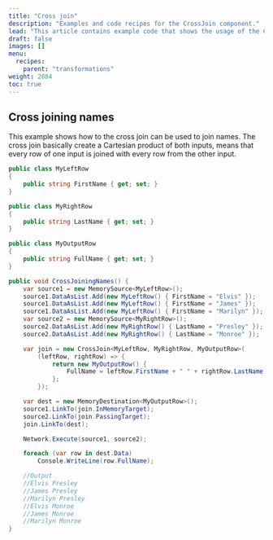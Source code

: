 ```yaml
---
title: "Cross join"
description: "Examples and code recipes for the CrossJoin component."
lead: "This article contains example code that shows the usage of the CrossJoin component."
draft: false
images: []
menu:
  recipes:
    parent: "transformations"
weight: 2084
toc: true
---
```


## Cross joining names

This example shows how to the cross join can be used to join names. The cross join basically create a Cartesian product of both inputs, means that every row of one input is joined with every row from the other input. 


```C#
public class MyLeftRow
{
    public string FirstName { get; set; }
}

public class MyRightRow
{
    public string LastName { get; set; }
}

public class MyOutputRow
{
    public string FullName { get; set; }
}

public void CrossJoiningNames() {
    var source1 = new MemorySource<MyLeftRow>();
    source1.DataAsList.Add(new MyLeftRow() { FirstName = "Elvis" });
    source1.DataAsList.Add(new MyLeftRow() { FirstName = "James" });
    source1.DataAsList.Add(new MyLeftRow() { FirstName = "Marilyn" });
    var source2 = new MemorySource<MyRightRow>();
    source2.DataAsList.Add(new MyRightRow() { LastName = "Presley" });
    source2.DataAsList.Add(new MyRightRow() { LastName = "Monroe" });

    var join = new CrossJoin<MyLeftRow, MyRightRow, MyOutputRow>(
        (leftRow, rightRow) => {
            return new MyOutputRow() {
                FullName = leftRow.FirstName + " " + rightRow.LastName
            };
        });

    var dest = new MemoryDestination<MyOutputRow>();
    source1.LinkTo(join.InMemoryTarget);
    source2.LinkTo(join.PassingTarget);
    join.LinkTo(dest);

    Network.Execute(source1, source2);

    foreach (var row in dest.Data)
        Console.WriteLine(row.FullName);

    //Output
    //Elvis Presley
    //James Presley
    //Marilyn Presley
    //Elvis Monroe
    //James Monroe
    //Marilyn Monroe
}
```
